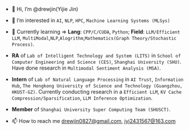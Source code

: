 - 👋 Hi, I’m @drewjin(Yijie Jin)
- 👀 I’m interested in `AI`, `NLP`, `HPC`, `Machine Learning Systems (MLSys)`
- 🌱 Currently learning => **Lang**: `CPP/C/CUDA`, `Python`; **Field**: `LLM/Efficient LLM`, `MultiModal`,`NLP`,`Alogrithm`,`Mathematics(Graph Theory/Stochastic Process)`.
- **RA** of `Lab of Intelligent Technology and System (LITS)` in `School of Computer Engineering and Science (CES)`, `Shanghai University (SHU)`. Have done research in `Multimodal Sentiment Analysis (MSA)`.
- **Intern** of `Lab of Natural Language Processing` in `AI Trust`, `Information Hub`, `The Hongkong University of Science and Technology (Guangzhou, HKUST-GZ)`. Currently conducting research in a `Efficient LLM`, `KV Cache Compression/Sparsification`, `LLM Inference Optimization`.


- **Member** of `Shanghai University Super Computing Team (SHUSCT)`.
- 📫 How to reach me drewjin0827@gmail.com, jyj2431567@163.com

<!---
Jinyijiedrew/Jinyijiedrew is a ✨ special ✨ repository because its `README.md` (this file) appears on your GitHub profile.
You can click the Preview link to take a look at your changes.
--->
